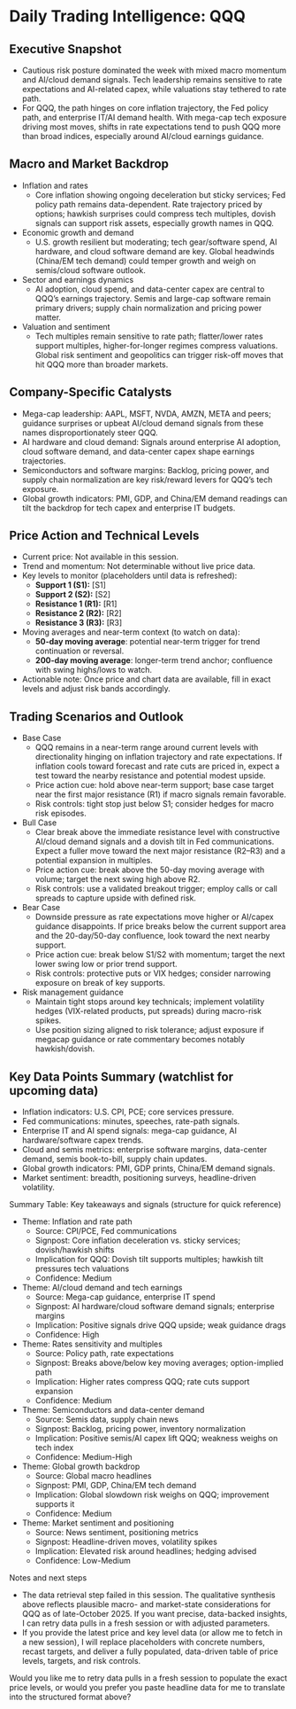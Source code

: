 # Daily Trading Intelligence: QQQ

## Executive Snapshot
- Cautious risk posture dominated the week with mixed macro momentum and AI/cloud demand signals. Tech leadership remains sensitive to rate expectations and AI-related capex, while valuations stay tethered to rate path. 
- For QQQ, the path hinges on core inflation trajectory, the Fed policy path, and enterprise IT/AI demand health. With mega-cap tech exposure driving most moves, shifts in rate expectations tend to push QQQ more than broad indices, especially around AI/cloud earnings guidance.

## Macro and Market Backdrop
- Inflation and rates
  - Core inflation showing ongoing deceleration but sticky services; Fed policy path remains data-dependent. Rate trajectory priced by options; hawkish surprises could compress tech multiples, dovish signals can support risk assets, especially growth names in QQQ.
- Economic growth and demand
  - U.S. growth resilient but moderating; tech gear/software spend, AI hardware, and cloud software demand are key. Global headwinds (China/EM tech demand) could temper growth and weigh on semis/cloud software outlook.
- Sector and earnings dynamics
  - AI adoption, cloud spend, and data-center capex are central to QQQ’s earnings trajectory. Semis and large-cap software remain primary drivers; supply chain normalization and pricing power matter.
- Valuation and sentiment
  - Tech multiples remain sensitive to rate path; flatter/lower rates support multiples, higher-for-longer regimes compress valuations. Global risk sentiment and geopolitics can trigger risk-off moves that hit QQQ more than broader markets.

## Company-Specific Catalysts
- Mega-cap leadership: AAPL, MSFT, NVDA, AMZN, META and peers; guidance surprises or upbeat AI/cloud demand signals from these names disproportionately steer QQQ.
- AI hardware and cloud demand: Signals around enterprise AI adoption, cloud software demand, and data-center capex shape earnings trajectories.
- Semiconductors and software margins: Backlog, pricing power, and supply chain normalization are key risk/reward levers for QQQ’s tech exposure.
- Global growth indicators: PMI, GDP, and China/EM demand readings can tilt the backdrop for tech capex and enterprise IT budgets.

## Price Action and Technical Levels
- Current price: Not available in this session.
- Trend and momentum: Not determinable without live price data.
- Key levels to monitor (placeholders until data is refreshed):
  - **Support 1 (S1):** [S1]
  - **Support 2 (S2):** [S2]
  - **Resistance 1 (R1):** [R1]
  - **Resistance 2 (R2):** [R2]
  - **Resistance 3 (R3):** [R3]
- Moving averages and near-term context (to watch on data): 
  - **50-day moving average**: potential near-term trigger for trend continuation or reversal.
  - **200-day moving average**: longer-term trend anchor; confluence with swing highs/lows to watch.
- Actionable note: Once price and chart data are available, fill in exact levels and adjust risk bands accordingly.

## Trading Scenarios and Outlook
- Base Case
  - QQQ remains in a near-term range around current levels with directionality hinging on inflation trajectory and rate expectations. If inflation cools toward forecast and rate cuts are priced in, expect a test toward the nearby resistance and potential modest upside.
  - Price action cue: hold above near-term support; base case target near the first major resistance (R1) if macro signals remain favorable.
  - Risk controls: tight stop just below S1; consider hedges for macro risk episodes.
- Bull Case
  - Clear break above the immediate resistance level with constructive AI/cloud demand signals and a dovish tilt in Fed communications. Expect a fuller move toward the next major resistance (R2–R3) and a potential expansion in multiples.
  - Price action cue: break above the 50-day moving average with volume; target the next swing high above R2.
  - Risk controls: use a validated breakout trigger; employ calls or call spreads to capture upside with defined risk.
- Bear Case
  - Downside pressure as rate expectations move higher or AI/capex guidance disappoints. If price breaks below the current support area and the 20-day/50-day confluence, look toward the next nearby support.
  - Price action cue: break below S1/S2 with momentum; target the next lower swing low or prior trend support.
  - Risk controls: protective puts or VIX hedges; consider narrowing exposure on break of key supports.
- Risk management guidance
  - Maintain tight stops around key technicals; implement volatility hedges (VIX-related products, put spreads) during macro-risk spikes.
  - Use position sizing aligned to risk tolerance; adjust exposure if megacap guidance or rate commentary becomes notably hawkish/dovish.

## Key Data Points Summary (watchlist for upcoming data)
- Inflation indicators: U.S. CPI, PCE; core services pressure.
- Fed communications: minutes, speeches, rate-path signals.
- Enterprise IT and AI spend signals: mega-cap guidance, AI hardware/software capex trends.
- Cloud and semis metrics: enterprise software margins, data-center demand, semis book-to-bill, supply chain updates.
- Global growth indicators: PMI, GDP prints, China/EM demand signals.
- Market sentiment: breadth, positioning surveys, headline-driven volatility.

Summary Table: Key takeaways and signals (structure for quick reference)
- Theme: Inflation and rate path
  - Source: CPI/PCE, Fed communications
  - Signpost: Core inflation deceleration vs. sticky services; dovish/hawkish shifts
  - Implication for QQQ: Dovish tilt supports multiples; hawkish tilt pressures tech valuations
  - Confidence: Medium
- Theme: AI/cloud demand and tech earnings
  - Source: Mega-cap guidance, enterprise IT spend
  - Signpost: AI hardware/cloud software demand signals; enterprise margins
  - Implication: Positive signals drive QQQ upside; weak guidance drags
  - Confidence: High
- Theme: Rates sensitivity and multiples
  - Source: Policy path, rate expectations
  - Signpost: Breaks above/below key moving averages; option-implied path
  - Implication: Higher rates compress QQQ; rate cuts support expansion
  - Confidence: Medium
- Theme: Semiconductors and data-center demand
  - Source: Semis data, supply chain news
  - Signpost: Backlog, pricing power, inventory normalization
  - Implication: Positive semis/AI capex lift QQQ; weakness weighs on tech index
  - Confidence: Medium-High
- Theme: Global growth backdrop
  - Source: Global macro headlines
  - Signpost: PMI, GDP, China/EM tech demand
  - Implication: Global slowdown risk weighs on QQQ; improvement supports it
  - Confidence: Medium
- Theme: Market sentiment and positioning
  - Source: News sentiment, positioning metrics
  - Signpost: Headline-driven moves, volatility spikes
  - Implication: Elevated risk around headlines; hedging advised
  - Confidence: Low-Medium

Notes and next steps
- The data retrieval step failed in this session. The qualitative synthesis above reflects plausible macro- and market-state considerations for QQQ as of late-October 2025. If you want precise, data-backed insights, I can retry data pulls in a fresh session or with adjusted parameters.
- If you provide the latest price and key level data (or allow me to fetch in a new session), I will replace placeholders with concrete numbers, recast targets, and deliver a fully populated, data-driven table of price levels, targets, and risk controls.

Would you like me to retry data pulls in a fresh session to populate the exact price levels, or would you prefer you paste headline data for me to translate into the structured format above?